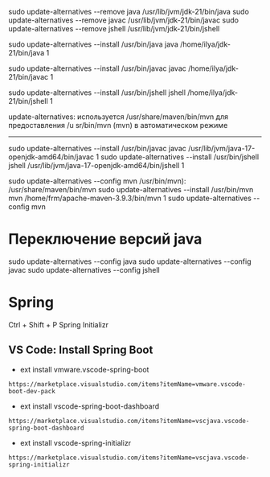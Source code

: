 

sudo update-alternatives --remove java /usr/lib/jvm/jdk-21/bin/java
sudo update-alternatives --remove javac  /usr/lib/jvm/jdk-21/bin/javac
sudo update-alternatives --remove jshell /usr/lib/jvm/jdk-21/bin/jshell

sudo update-alternatives --install /usr/bin/java java /home/ilya/jdk-21/bin/java 1

sudo update-alternatives --install /usr/bin/javac javac /home/ilya/jdk-21/bin/javac 1

sudo update-alternatives --install /usr/bin/jshell jshell /home/ilya/jdk-21/bin/jshell 1

update-alternatives: используется /usr/share/maven/bin/mvn для предоставления /u
sr/bin/mvn (mvn) в автоматическом режиме

--------------------
sudo update-alternatives --install /usr/bin/javac javac /usr/lib/jvm/java-17-openjdk-amd64/bin/javac 1
sudo update-alternatives --install /usr/bin/jshell jshell /usr/lib/jvm/java-17-openjdk-amd64/bin/jshell 1

sudo update-alternatives --config mvn
/usr/bin/mvn): /usr/share/maven/bin/mvn
sudo update-alternatives --install /usr/bin/mvn mvn /home/frm/apache-maven-3.9.3/bin/mvn 1
sudo update-alternatives --config mvn

# Переключение версий java
sudo update-alternatives --config java
sudo update-alternatives --config javac
sudo update-alternatives --config jshell

# Spring
Ctrl + Shift + P
Spring Initializr

## VS Code: Install Spring Boot
- ext install vmware.vscode-spring-boot
```
https://marketplace.visualstudio.com/items?itemName=vmware.vscode-boot-dev-pack
```

- ext install vscode-spring-boot-dashboard
```
https://marketplace.visualstudio.com/items?itemName=vscjava.vscode-spring-boot-dashboard
```

- ext install vscode-spring-initializr
```
https://marketplace.visualstudio.com/items?itemName=vscjava.vscode-spring-initializr
```